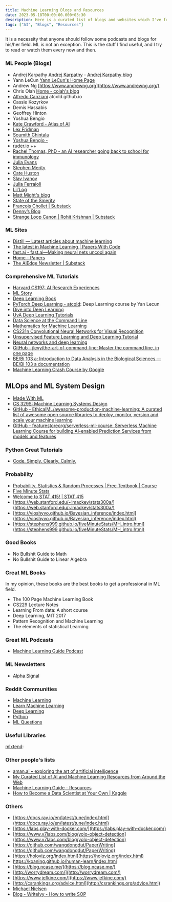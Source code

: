 ```yaml
---
title: Machine Learning Blogs and Resources
date: 2023-05-18T00:00:00.000+03:30
description: Here is a curated list of blogs and websites which I've found and used in the AI field. 
tags: ["AI", "Blogs", "Resources"]
---
```


It is a necessity that anyone should follow some podcasts and blogs for his/her field. ML is not an exception. This is the stuff I find useful, and I try to read or watch them every now and then. 

### ML People (Blogs)

- Andrej Karpathy [Andrej Karpathy](https://karpathy.ai/) - [Andrej Karpathy blog](https://karpathy.github.io/)
- Yann LeCun [Yann LeCun's Home Page](http://yann.lecun.com/)
- Andrew Ng [https://www.andrewng.org](https://www.andrewng.org/)
- Chris Olah [Home - colah's blog](https://colah.github.io/)
- [Alfredo Canziani](https://atcold.github.io/) atcold.github.io
- Cassie Kozyrkov
- Demis Hassabis
- Geoffrey Hinton
- Yoshua Bengio
- [Kate Crawford - Atlas of AI](https://www.katecrawford.net/)
- [Lex Fridman](https://lexfridman.com/)
- [Soumith Chintala](https://soumith.ch/)
- [Yoshua Bengio -](https://yoshuabengio.org/)
- [ruder.io](https://www.ruder.io/) ++
- [Rachel Thomas, PhD - an AI researcher going back to school for immunology](https://rachel.fast.ai/)
- [Julia Evans](https://jvns.ca/)
- [Stephen Merity](https://smerity.com/articles/articles.html)
- [Cate Huston](https://cate.blog/)
- [Slav Ivanov](https://blog.slavv.com/)
- [Julia Ferraioli](https://blog.juliaferraioli.com/)
- [Lil’Log](https://lilianweng.github.io/)
- [Matt Might's blog](https://matt.might.net/articles/)
- [State of the Smerity](https://state.smerity.com/articles)
- [François Chollet | Substack](https://substack.com/@fchollet)
- [Denny’s Blog](https://dennybritz.com/)
- [Strange Loop Canon | Rohit Krishnan | Substack](https://www.strangeloopcanon.com/)
### ML Sites
- [Distill — Latest articles about machine learning](https://distill.pub/)
- [The latest in Machine Learning | Papers With Code](https://paperswithcode.com/)
- [fast.ai - fast.ai—Making neural nets uncool again](https://www.fast.ai/)
- [Home - Papers](https://papers.readthedocs.io/en/latest/)
- [The AiEdge Newsletter | Substack](https://newsletter.theaiedge.io/)

### Comprehensive ML Tutorials
- [Harvard CS197: AI Research Experiences](https://www.cs197.seas.harvard.edu/)
- [ML Story](https://mlstory.org/)
- [Deep Learning Book](https://www.deeplearningbook.org/)
- [PyTorch Deep Learning - atcold](https://atcold.github.io/pytorch-Deep-Learning/): Deep Learning course by Yan Lecun
- [Dive into Deep Learning](https://d2l.ai/index.html)
- [UvA Deep Learning Tutorials](https://uvadlc-notebooks.readthedocs.io/en/latest/)
- [Data Science at the Command Line](https://datascienceatthecommandline.com/2e/)
- [Mathematics for Machine Learning](https://mml-book.github.io/)
- [CS231n Convolutional Neural Networks for Visual Recognition](https://cs231n.github.io/)
- [Unsupervised Feature Learning and Deep Learning Tutorial](http://ufldl.stanford.edu/tutorial/)
- [Neural networks and deep learning](http://neuralnetworksanddeeplearning.com)
- [GitHub - jlevy/the-art-of-command-line: Master the command line, in one page](https://github.com/jlevy/the-art-of-command-line)
- [BE/Bi 103 a: Introduction to Data Analysis in the Biological Sciences — BE/Bi 103 a documentation](https://bebi103a.github.io/)
- [Machine Learning Crash Course by Google](https://developers.google.com/machine-learning/crash-course)

## MLOps and ML System Design
- [Made With ML](https://madewithml.com/)
- [CS 329S: Machine Learning Systems Design](https://stanford-cs329s.github.io/syllabus.html)
- [GitHub - EthicalML/awesome-production-machine-learning: A curated list of awesome open source libraries to deploy, monitor, version and scale your machine learning](https://github.com/EthicalML/awesome-production-machine-learning)
- [GitHub - featurestoreorg/serverless-ml-course: Serverless Machine Learning Course for building AI-enabled Prediction Services from models and features](https://github.com/featurestoreorg/serverless-ml-course)
### Python Great Tutorials
- [Code. Simply. Clearly. Calmly.](https://calmcode.io/)

### Probability
- [Probability, Statistics & Random Processes | Free Textbook | Course](https://www.probabilitycourse.com/)
- [Five Minute Stats](https://stephens999.github.io/fiveMinuteStats/index.html)
- [Welcome to STAT 415! | STAT 415](https://online.stat.psu.edu/stat415/)
- [https://web.stanford.edu/~lmackey/stats300a/](https://web.stanford.edu/~lmackey/stats300a/)
- [https://vioshyvo.github.io/Bayesian_inference/index.html](https://vioshyvo.github.io/Bayesian_inference/index.html)
- [https://stephens999.github.io/fiveMinuteStats/MH_intro.html](https://stephens999.github.io/fiveMinuteStats/MH_intro.html)

### Good Books
- No Bullshit Guide to Math
- No Bullshit Guide to Linear Algebra

### Great ML Books 
In my opinion, these books are the best books to get a professional in ML field. 

- The 100 Page Machine Learning Book
- CS229 Lecture Notes
- Learning From data: A short course
- Deep Learning, MIT 2017
- Pattern Recognition and Machine Learning
- The elements of statistical Learning

### Great ML Podcasts
- [Machine Learning Guide Podcast](https://ocdevel.com/mlg/resources)

### ML Newsletters
- [Alpha Signal](https://alphasignal.ai/latest-summary)

### Reddit Communities
- [Machine Learning](https://www.reddit.com/r/MachineLearning/top/?t=year)
- [Learn Machine Learning](https://www.reddit.com/r/learnmachinelearning/top/?t=year)
- [Deep Learning](https://www.reddit.com/r/deeplearning/)
- [Python](https://www.reddit.com/r/Python/)
- [ML Questions](https://www.reddit.com/r/MLQuestions/)

### Useful Libraries
[mlxtend](https://rasbt.github.io/mlxtend): 

### Other people's lists
- [aman.ai • exploring the art of artificial intelligence](https://aman.ai/)
- [My Curated List of AI and Machine Learning Resources from Around the Web](https://medium.com/machine-learning-in-practice/my-curated-list-of-ai-and-machine-learning-resources-from-around-the-web-9a97823b8524)
- [Machine Learning Guide - Resources](https://ocdevel.com/mlg/resources)
- [How to Become a Data Scientist at Your Own | Kaggle](https://www.kaggle.com/discussions/getting-started/44915)
### Others 

- [https://docs.ray.io/en/latest/tune/index.html](https://docs.ray.io/en/latest/tune/index.html)
- [https://labs.play-with-docker.com/](https://labs.play-with-docker.com/)
- [https://www.v7labs.com/blog/yolo-object-detection](https://www.v7labs.com/blog/yolo-object-detection)
- [https://github.com/wangdongdut/PaperWriting](https://github.com/wangdongdut/PaperWriting)
- [https://holoviz.org/index.html](https://holoviz.org/index.html)
- https://koaning.github.io/human-learn/index.html
- [https://blog.ncase.me/](https://blog.ncase.me/)
- [http://worrydream.com/](http://worrydream.com/)
- [https://www.jefkine.com/](https://www.jefkine.com/)
- [http://csrankings.org/advice.html](http://csrankings.org/advice.html)
- [Michael Nielsen](https://michaelnielsen.org/)
- [Blog - WriteIvy - How to write SOP](https://writeivy.com/blog/)


